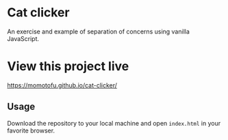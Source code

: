 # Cat clicker
An exercise and example of separation of concerns using vanilla
JavaScript.

# View this project live
https://momotofu.github.io/cat-clicker/


## Usage
Download the repository to your local machine and open `index.html` in your favorite browser.
